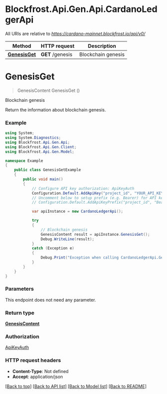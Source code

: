 # Blockfrost.Api.Gen.Api.CardanoLedgerApi

All URIs are relative to *https://cardano-mainnet.blockfrost.io/api/v0/*

Method | HTTP request | Description
------------- | ------------- | -------------
[**GenesisGet**](CardanoLedgerApi.md#genesisget) | **GET** /genesis | Blockchain genesis

<a name="genesisget"></a>
# **GenesisGet**
> GenesisContent GenesisGet ()

Blockchain genesis

Return the information about blockchain genesis.

### Example
```csharp
using System;
using System.Diagnostics;
using Blockfrost.Api.Gen.Api;
using Blockfrost.Api.Gen.Client;
using Blockfrost.Api.Gen.Model;

namespace Example
{
    public class GenesisGetExample
    {
        public void main()
        {
            // Configure API key authorization: ApiKeyAuth
            Configuration.Default.AddApiKey("project_id", "YOUR_API_KEY");
            // Uncomment below to setup prefix (e.g. Bearer) for API key, if needed
            // Configuration.Default.AddApiKeyPrefix("project_id", "Bearer");

            var apiInstance = new CardanoLedgerApi();

            try
            {
                // Blockchain genesis
                GenesisContent result = apiInstance.GenesisGet();
                Debug.WriteLine(result);
            }
            catch (Exception e)
            {
                Debug.Print("Exception when calling CardanoLedgerApi.GenesisGet: " + e.Message );
            }
        }
    }
}
```

### Parameters
This endpoint does not need any parameter.

### Return type

[**GenesisContent**](GenesisContent.md)

### Authorization

[ApiKeyAuth](../README.md#ApiKeyAuth)

### HTTP request headers

 - **Content-Type**: Not defined
 - **Accept**: application/json

[[Back to top]](#) [[Back to API list]](../README.md#documentation-for-api-endpoints) [[Back to Model list]](../README.md#documentation-for-models) [[Back to README]](../README.md)
